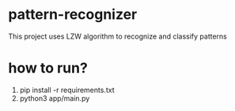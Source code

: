 # pattern-recognizer
This project uses LZW algorithm to recognize and classify patterns

# how to run?

1) pip install -r requirements.txt
2) python3 app/main.py
